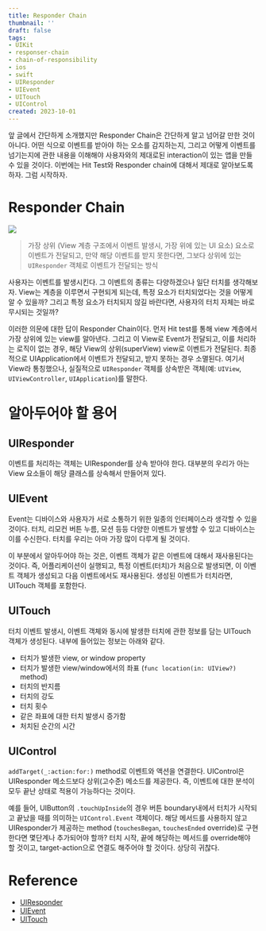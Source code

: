 ```yaml
---
title: Responder Chain
thumbnail: ''
draft: false
tags:
- UIKit
- responser-chain
- chain-of-responsibility
- ios
- swift
- UIResponder
- UIEvent
- UITouch
- UIControl
created: 2023-10-01
---
```


앞 글에서 간단하게 소개했지만 Responder Chain은 간단하게 알고 넘어갈 만한 것이 아니다. 어떤 식으로 이벤트를 받아야 하는 오소를 감지하는지, 그리고 어떻게 이벤트를 넘기는지에 관한 내용을 이해해야 사용자와의 제대로된 interaction이 있는 앱을 만들 수 있을 것이다. 이번에는 Hit Test와 Responder chain에 대해서 제대로 알아보도록 하자. 그럼 시작하자.

# Responder Chain

![](UIKIt_04_Responder_Chain_Hit_Test_0.png)

 > 
 > 가장 상위 (View 계층 구조에서 이벤트 발생시, 가장 위에 있는 UI 요소) 요소로 이벤트가 전달되고, 만약 해당 이벤트를 받지 못한다면, 그보다 상위에 있는 `UIResponder` 객체로 이벤트가 전달되는 방식

사용자는 이벤트를 발생시킨다. 그 이벤트의 종류는 다양하겠으나 일단 터치를 생각해보자. View는 계층을 이루면서 구현되게 되는데, 특정 요소가 터치되었다는 것을 어떻게 알 수 있을까? 그리고 특정 요소가 터치되지 않길 바란다면, 사용자의 터치 자체는 바로 무시되는 것일까?

이러한 의문에 대한 답이 Responder Chain이다. 먼저 Hit test를 통해 view 계층에서 가장 상위에 있는 view를 알아낸다. 그리고 이 View로 Event가 전달되고, 이를 처리하는 로직이 없는 경우, 해당 View의 상위(superView) view로 이벤트가 전달된다. 최종적으로 UIApplication에서 이벤트가 전달되고, 받지 못하는 경우 소멸된다. 여기서 View라 통칭했으나, 실질적으로 `UIResponder` 객체를 상속받은 객체(예: `UIView`, `UIViewController`, `UIApplication`)를 말한다.

# 알아두어야 할 용어

## UIResponder

이벤트를 처리하는 객체는 UIResponder를 상속 받아야 한다. 대부분의 우리가 아는 View 요소들이 해당 클래스를 상속해서 만들어져 있다. 

## UIEvent

Event는 디바이스와 사용자가 서로 소통하기 위한 일종의 인터페이스라 생각할 수 있을 것이다. 터치, 리모컨 버튼 누름, 모션 등등 다양한 이벤트가 발생할 수 있고 디바이스는 이를 수신한다. 터치를 우리는 아마 가장 많이 다루게 될 것이다.

이 부분에서 알아두어야 하는 것은, 이벤트 객체가 같은 이벤트에 대해서 재사용된다는 것이다. 즉, 어플리케이션이 실행되고, 특정 이벤트(터치)가 처음으로 발생되면, 이 이벤트 객체가 생성되고 다음 이벤트에서도 재사용된다. 생성된 이벤트가 터치라면, UITouch 객체를 포함한다.

## UITouch

터치 이벤트 발생시, 이벤트 객체와 동시에 발생한 터치에 관한 정보를 담는 UITouch 객체가 생성된다. 내부에 들어있는 정보는 아래와 같다.

* 터치가 발생한 view, or window property
* 터치가 발생한 view/window에서의 좌표 (`func location(in: UIView?)` method)
* 터치의 반지름
* 터치의 강도
* 터치 횟수
* 같은 좌표에 대한 터치 발생시 증가함
* 처치된 순간의 시간

## UIControl

`addTarget(_:action:for:)` method로 이벤트와 액션을 연결한다. UIControl은 UIResponder 메소드보다 상위(고수준) 메소드를 제공한다. 즉, 이벤트에 대한 분석이 모두 끝난 상태로 적용이 가능하다는 것이다. 

예를 들어, UIButton의 `.touchUpInside`의 경우 버튼 boundary내에서 터치가 시작되고 끝났을 때를 의미하는 `UIControl.Event` 객체이다. 해당 메서드를 사용하지 않고 UIResponder가 제공하는 method (`touchesBegan`, `touchesEnded` override)로 구현한다면 몇단계나 추가되어야 할까? 터치 시작, 끝에 해당하는 메서드를 override해야 할 것이고, target-action으로 연결도 해주어야 할 것이다. 상당히 귀찮다.

# Reference

* [UIResponder](https://developer.apple.com/documentation/uikit/uiresponder)
* [UIEvent](https://developer.apple.com/documentation/uikit/uievent)
* [UITouch](https://developer.apple.com/documentation/uikit/uitouch)
